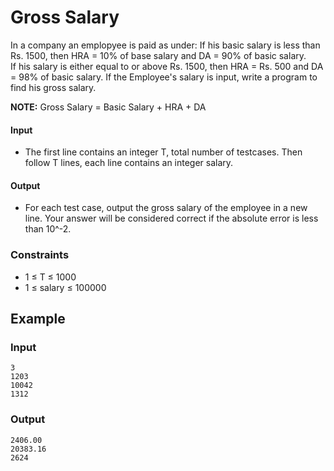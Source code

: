 # Gross Salary
In a company an emplopyee is paid as under: If his basic salary is less than Rs. 1500, then HRA = 10% of base salary and DA = 90% of basic salary.
<br>If his salary is either equal to or above Rs. 1500, then HRA = Rs. 500 and DA = 98% of basic salary. If the Employee's salary is input, write a program to find his gross salary.

**NOTE:** Gross Salary = Basic Salary + HRA + DA

#### Input
* The first line contains an integer T, total number of testcases. Then follow T lines, each line contains an integer salary.

#### Output
* For each test case, output the gross salary of the employee in a new line. Your answer will be considered correct if the absolute error is less than 10^-2.

### Constraints
* 1 ≤ T ≤ 1000
* 1 ≤ salary ≤ 100000

## Example
### Input
```
3
1203
10042
1312
```
### Output
```
2406.00
20383.16
2624
```
